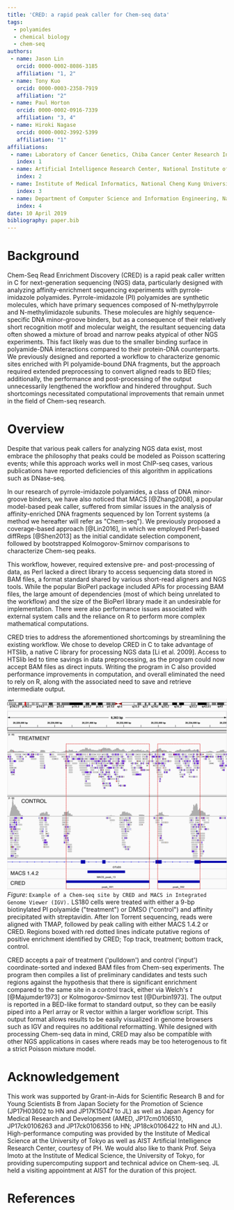 ```yaml
---
title: 'CRED: a rapid peak caller for Chem-seq data'
tags:
  - polyamides
  - chemical biology
  - chem-seq
authors:
 - name: Jason Lin
   orcid: 0000-0002-8086-3185
   affiliation: "1, 2"
 - name: Tony Kuo
   orcid: 0000-0003-2358-7919
   affiliation: "2"
 - name: Paul Horton
   orcid: 0000-0002-0916-7339
   affiliation: "3, 4"
 - name: Hiroki Nagase
   orcid: 0000-0002-3992-5399
   affiliation: "1"
affiliations:
 - name: Laboratory of Cancer Genetics, Chiba Cancer Center Research Institute, Chuo-ku, Chiba, Japan
   index: 1
 - name: Artificial Intelligence Research Center, National Institute of Advanced Industrial Science and Technology (AIST), Koto-ku, Tokyo, Japan
   index: 2
 - name: Institute of Medical Informatics, National Cheng Kung University, Tainan, Taiwan
   index: 3
 - name: Department of Computer Science and Information Engineering, National Cheng Kung University, Tainan, Taiwan
   index: 4
date: 10 April 2019
bibliography: paper.bib
---
```


# Background
Chem-Seq Read Enrichment Discovery (CRED) is a rapid peak caller written in C for next-generation sequencing (NGS) data, particularly designed with analyzing affinity-enrichment sequencing experiments with pyrrole-imidazole polyamides. Pyrrole-imidazole (PI) polyamides are synthetic molecules, which have primary sequences composed of N-methylpyrrole and N-methylimidazole subunits. These molecules are highly sequence-specific DNA minor-groove binders, but as a consequence of their relatively short recognition motif and molecular weight, the resultant sequencing data often showed a mixture of broad and narrow peaks atypical of other NGS experiments. This fact likely was due to the smaller binding surface in polyamide-DNA interactions compared to their protein-DNA counterparts. We previously designed and reported a workflow to characterize genomic sites enriched with PI polyamide-bound DNA fragments, but the approach required extended preprocessing to convert aligned reads to BED files; additionally, the performance and post-processing of the output unnecessarily lengthened the workflow and hindered throughput. Such shortcomings necessitated computational improvements that remain unmet in the field of Chem-seq research.

# Overview
Despite that various peak callers for analyzing NGS data exist, most embrace the philosophy that peaks could be modeled as Poisson scattering events; while this approach works well in most ChIP-seq cases, various publications have reported deficiencies of this algorithm in applications such as DNase-seq.

In our research of pyrrole-imidazole polyamides, a class of DNA minor-groove binders, we have also noticed that MACS [@Zhang2008], a popular model-based peak caller, suffered from similar issues in the analysis of affinity-enriched DNA fragments sequenced by Ion Torrent systems (a method we hereafter will refer as "Chem-seq"). We previously proposed a coverage-based approach [@Lin2016], in which we employed Perl-based diffReps [@Shen2013] as the initial candidate selection component, followed by bootstrapped Kolmogorov-Smirnov comparisons to characterize Chem-seq peaks.

This workflow, however, required extensive pre- and post-processing of data, as Perl lacked a direct library to access sequencing data stored in BAM files, a format standard shared by various short-read aligners and NGS tools. While the popular BioPerl package included APIs for processing BAM files, the large amount of dependencies (most of which being unrelated to the workflow) and the size of the BioPerl library made it an undesirable for implementation. There were also performance issues associated with external system calls and the reliance on R to perform more complex mathematical computations.

CRED tries to address the aforementioned shortcomings by streamlining the existing workflow. We chose to develop CRED in C to take advantage of HTSlib, a native C library for processing NGS data [Li et al. 2009]. Access to HTSlib led to time savings in data preprocessing, as the program could now accept BAM files as direct inputs. Writing the program in C also provided performance improvements in computation, and overall eliminated the need to rely on R, along with the associated need to save and retrieve intermediate output.

![Example of a Chem-seq site by CRED and MACS in Integrated Genome Viewer (IGV)](fig_example.png)
*Figure*: ``Example of a Chem-seq site by CRED and MACS in Integrated Genome Viewer (IGV).`` LS180 cells were treated with either a 9-bp biotinylated PI polyamide ("treatment") or DMSO ("control") and affinity precipitated with streptavidin. After Ion Torrent sequencing, reads were aligned with TMAP, followed by peak calling with either MACS 1.4.2 or CRED. Regions boxed with red dotted lines indicate putative regions of positive enrichment identified by CRED; Top track, treatment; bottom track, control.

CRED accepts a pair of treatment ('pulldown') and control ('input') coordinate-sorted and indexed BAM files from Chem-seq experiments. The program then compiles a list of preliminary candidates and tests such regions against the hypothesis that there is significant enrichment compared to the same site in a control track, either via Welch's *t* [@Majumder1973] or Kolmogorov-Smirnov test [@Durbin1973]. The output is reported in a BED-like format to standard output, so they can be easily piped into a Perl array or R vector within a larger workflow script. This output format allows results to be easily visualized in genome browsers such as IGV and requires no additional reformatting. While designed with processing Chem-seq data in mind, CRED may also be compatible with other NGS applications in cases where reads may be too heterogenous to fit a strict Poisson mixture model.

# Acknowledgement
This work was supported by Grant-in-Aids for Scientific Research B and for Young Scientists B from Japan Society for the Promotion of Science (JP17H03602 to HN and JP17K15047 to JL) as well as Japan Agency for Medical Research and Development (AMED, JP17cm0106510, JP17ck0106263 and JP17ck0106356 to HN; JP18ck0106422 to HN and JL). High-performance computing was provided by the Institute of Medical Science at the University of Tokyo as well as AIST Artificial Intelligence Research Center, courtesy of PH. We would also like to thank Prof. Seiya Imoto at the Institute of Medical Science, the University of Tokyo, for providing supercomputing support and technical advice on Chem-seq. JL held a visiting appointment at AIST for the duration of this project.

# References